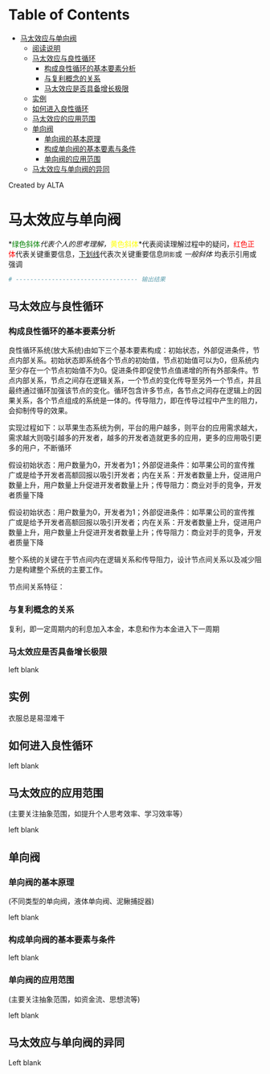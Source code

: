 
Table of Contents
=================

   * [马太效应与单向阀](#马太效应与单向阀)
      * [阅读说明](#阅读说明)
      * [马太效应与良性循环](#马太效应与良性循环)
         * [构成良性循环的基本要素分析](#构成良性循环的基本要素分析)
         * [与复利概念的关系](#与复利概念的关系)
         * [马太效应是否具备增长极限](#马太效应是否具备增长极限)
      * [实例](#实例)
      * [如何进入良性循环](#如何进入良性循环)
      * [马太效应的应用范围](#马太效应的应用范围)
      * [单向阀](#单向阀)
         * [单向阀的基本原理](#单向阀的基本原理)
         * [构成单向阀的基本要素与条件](#构成单向阀的基本要素与条件)
         * [单向阀的应用范围](#单向阀的应用范围)
      * [马太效应与单向阀的异同](#马太效应与单向阀的异同)

Created by ALTA
# 马太效应与单向阀  

*<font color=#008000>绿色斜体</font>*代表个人的思考理解，*<font color=Yellow>黄色斜体</font>*代表阅读理解过程中的疑问，<font color=Red>红色正体</font>代表关键重要信息，<u>下划线</u>代表次关键重要信息`阴影`或 *一般斜体* 均表示引用或强调 

```python
# ---------------------------------- 输出结果
```

## 马太效应与良性循环  

### 构成良性循环的基本要素分析  

良性循环系统(放大系统)由如下三个基本要素构成：初始状态，外部促进条件，节点内部关系。初始状态即系统各个节点的初始值，节点初始值可以为0，但系统内至少存在一个节点初始值不为0。促进条件即促使节点值递增的所有外部条件。节点内部关系，节点之间存在逻辑关系，一个节点的变化传导至另外一个节点，并且最终通过循环加强该节点的变化。循环包含许多节点，各节点之间存在逻辑上的因果关系，各个节点组成的系统是一体的。传导阻力，即在传导过程中产生的阻力，会抑制传导的效果。  

实现过程如下：以苹果生态系统为例，平台的用户越多，则平台的应用需求越大，需求越大则吸引越多的开发者，越多的开发者造就更多的应用，更多的应用吸引更多的用户，不断循环

假设初始状态：用户数量为0，开发者为1；外部促进条件：如苹果公司的宣传推广或是给予开发者高额回报以吸引开发者；内在关系：开发者数量上升，促进用户数量上升，用户数量上升促进开发者数量上升；传导阻力：商业对手的竞争，开发者质量下降  

假设初始状态：用户数量为0，开发者为1；外部促进条件：如苹果公司的宣传推广或是给予开发者高额回报以吸引开发者；内在关系：开发者数量上升，促进用户数量上升，用户数量上升促进开发者数量上升；传导阻力：商业对手的竞争，开发者质量下降  

整个系统的关键在于节点间内在逻辑关系和传导阻力，设计节点间关系以及减少阻力是构建整个系统的主要工作。

节点间关系特征：

### 与复利概念的关系  

复利，即一定周期内的利息加入本金，本息和作为本金进入下一周期  

### 马太效应是否具备增长极限 

left blank

## 实例  

衣服总是易湿难干

## 如何进入良性循环  

left blank

## 马太效应的应用范围  

(主要关注抽象范围，如提升个人思考效率、学习效率等）  

left blank

## 单向阀  

### 单向阀的基本原理  

(不同类型的单向阀，液体单向阀、泥鳅捕捉器)  

left blank

### 构成单向阀的基本要素与条件  

left blank

### 单向阀的应用范围  

(主要关注抽象范围，如资金流、思想流等)  

left blank

## 马太效应与单向阀的异同  

Left blank
